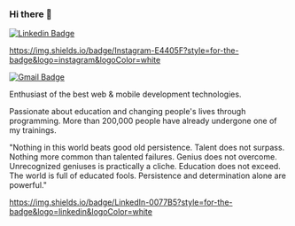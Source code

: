 ### Hi there 👋

[![Linkedin Badge](https://img.shields.io/badge/LinkedIn-0077B5?style=for-the-badge&logo=linkedin&logoColor=white)](https://www.linkedin.com/in/jhone-fontenele/)

https://img.shields.io/badge/Instagram-E4405F?style=for-the-badge&logo=instagram&logoColor=white


[![Gmail Badge](https://img.shields.io/badge/-jhone_eng@icloud.com-0077B5?style=for-the-badge&logo=Gmail&logoColor=white&link=mailto:jhone_eng@icloud.com)](mailto:jhone_eng@icloud.com)

Enthusiast of the best web & mobile development technologies.

Passionate about education and changing people's lives through programming. More than 200,000 people have already undergone one of my trainings.

"Nothing in this world beats good old persistence. Talent does not surpass. Nothing more common than talented failures. Genius does not overcome. Unrecognized geniuses is practically a cliche. Education does not exceed. The world is full of educated fools. Persistence and determination alone are powerful."


https://img.shields.io/badge/LinkedIn-0077B5?style=for-the-badge&logo=linkedin&logoColor=white
